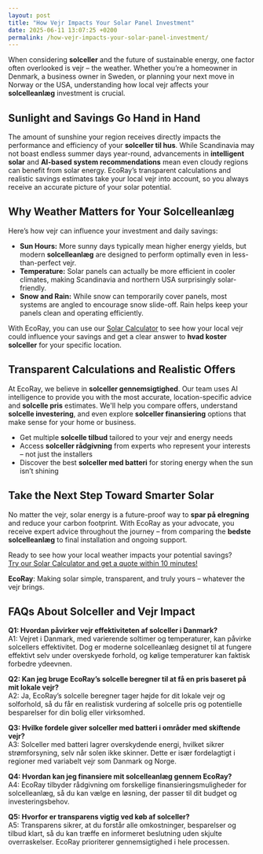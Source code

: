 ```yaml
---
layout: post
title: "How Vejr Impacts Your Solar Panel Investment"
date: 2025-06-11 13:07:25 +0200
permalink: /how-vejr-impacts-your-solar-panel-investment/
---
```

When considering **solceller** and the future of sustainable energy, one factor often overlooked is vejr – the weather. Whether you’re a homeowner in Denmark, a business owner in Sweden, or planning your next move in Norway or the USA, understanding how local vejr affects your **solcelleanlæg** investment is crucial.

## Sunlight and Savings Go Hand in Hand

The amount of sunshine your region receives directly impacts the performance and efficiency of your **solceller til hus**. While Scandinavia may not boast endless summer days year-round, advancements in **intelligent solar** and **AI-based system recommendations** mean even cloudy regions can benefit from solar energy. EcoRay’s transparent calculations and realistic savings estimates take your local vejr into account, so you always receive an accurate picture of your solar potential.

## Why Weather Matters for Your Solcelleanlæg

Here’s how vejr can influence your investment and daily savings:

- **Sun Hours:** More sunny days typically mean higher energy yields, but modern **solcelleanlæg** are designed to perform optimally even in less-than-perfect vejr.
- **Temperature:** Solar panels can actually be more efficient in cooler climates, making Scandinavia and northern USA surprisingly solar-friendly.
- **Snow and Rain:** While snow can temporarily cover panels, most systems are angled to encourage snow slide-off. Rain helps keep your panels clean and operating efficiently.

With EcoRay, you can use our [Solar Calculator](https://ecoray.dk/en/calculator) to see how your local vejr could influence your savings and get a clear answer to **hvad koster solceller** for your specific location.

## Transparent Calculations and Realistic Offers

At EcoRay, we believe in **solceller gennemsigtighed**. Our team uses AI intelligence to provide you with the most accurate, location-specific advice and **solcelle pris** estimates. We'll help you compare offers, understand **solcelle investering**, and even explore **solceller finansiering** options that make sense for your home or business.

- Get multiple **solcelle tilbud** tailored to your vejr and energy needs  
- Access **solceller rådgivning** from experts who represent your interests – not just the installers  
- Discover the best **solceller med batteri** for storing energy when the sun isn’t shining  

## Take the Next Step Toward Smarter Solar

No matter the vejr, solar energy is a future-proof way to **spar på elregning** and reduce your carbon footprint. With EcoRay as your advocate, you receive expert advice throughout the journey – from comparing the **bedste solcelleanlæg** to final installation and ongoing support.

Ready to see how your local weather impacts your potential savings?  
[Try our Solar Calculator and get a quote within 10 minutes!](https://ecoray.dk/en/calculator)

**EcoRay**: Making solar simple, transparent, and truly yours – whatever the vejr brings.

## FAQs About Solceller and Vejr Impact

**Q1: Hvordan påvirker vejr effektiviteten af solceller i Danmark?**  
A1: Vejret i Danmark, med varierende soltimer og temperaturer, kan påvirke solcellers effektivitet. Dog er moderne solcelleanlæg designet til at fungere effektivt selv under overskyede forhold, og kølige temperaturer kan faktisk forbedre ydeevnen.

**Q2: Kan jeg bruge EcoRay’s solcelle beregner til at få en pris baseret på mit lokale vejr?**  
A2: Ja, EcoRay’s solcelle beregner tager højde for dit lokale vejr og solforhold, så du får en realistisk vurdering af solcelle pris og potentielle besparelser for din bolig eller virksomhed.

**Q3: Hvilke fordele giver solceller med batteri i områder med skiftende vejr?**  
A3: Solceller med batteri lagrer overskydende energi, hvilket sikrer strømforsyning, selv når solen ikke skinner. Dette er især fordelagtigt i regioner med variabelt vejr som Danmark og Norge.

**Q4: Hvordan kan jeg finansiere mit solcelleanlæg gennem EcoRay?**  
A4: EcoRay tilbyder rådgivning om forskellige finansieringsmuligheder for solcelleanlæg, så du kan vælge en løsning, der passer til dit budget og investeringsbehov.

**Q5: Hvorfor er transparens vigtig ved køb af solceller?**  
A5: Transparens sikrer, at du forstår alle omkostninger, besparelser og tilbud klart, så du kan træffe en informeret beslutning uden skjulte overraskelser. EcoRay prioriterer gennemsigtighed i hele processen.

<script type="application/ld+json">
{
  "@context": "https://schema.org",
  "@type": "BlogPosting",
  "headline": "How Vejr Impacts Your Solar Panel Investment",
  "description": "Understanding how local weather (vejr) affects your solcelleanlæg investment is crucial for homeowners and businesses in Denmark, Sweden, Norway, and the USA. Learn how EcoRay uses AI and transparent calculations to help you make informed solar energy decisions.",
  "author": {
    "@type": "Person",
    "name": "EcoRay"
  },
  "publisher": {
    "@type": "Person",
    "name": "EcoRay"
  },
  "mainEntityOfPage": {
    "@type": "WebPage",
    "@id": "https://ecoray.dk/en/blog/how-vejr-impacts-your-solar-panel-investment"
  },
  "datePublished": "2024-06-01",
  "dateModified": "2024-06-01",
  "keywords": "solceller, solcelleanlæg, solceller til hus, solcelle pris, køb solceller, bedste solcelleanlæg, solcelle beregner, solceller med batteri, solceller finansiering, hvad koster solceller, solcelle tilbud, solceller og tilskud, solcelle investering, solceller parcelhus, spar på elregning, solcelle rådgivning, sammenlign solceller, solceller 2025, solceller Danmark, solceller gennemsigtighed, B2C, lead generation, solar, automation, AI Intelligence, AI, intelligent solar",
  "inLanguage": "da-DK"
}
</script>

<script type="application/ld+json">
{
  "@context": "https://schema.org",
  "@type": "FAQPage",
  "mainEntity": [
    {
      "@type": "Question",
      "name": "Hvordan påvirker vejr effektiviteten af solceller i Danmark?",
      "acceptedAnswer": {
        "@type": "Answer",
        "text": "Vejret i Danmark, med varierende soltimer og temperaturer, kan påvirke solcellers effektivitet. Dog er moderne solcelleanlæg designet til at fungere effektivt selv under overskyede forhold, og kølige temperaturer kan faktisk forbedre ydeevnen."
      }
    },
    {
      "@type": "Question",
      "name": "Kan jeg bruge EcoRay’s solcelle beregner til at få en pris baseret på mit lokale vejr?",
      "acceptedAnswer": {
        "@type": "Answer",
        "text": "Ja, EcoRay’s solcelle beregner tager højde for dit lokale vejr og solforhold, så du får en realistisk vurdering af solcelle pris og potentielle besparelser for din bolig eller virksomhed."
      }
    },
    {
      "@type": "Question",
      "name": "Hvilke fordele giver solceller med batteri i områder med skiftende vejr?",
      "acceptedAnswer": {
        "@type": "Answer",
        "text": "Solceller med batteri lagrer overskydende energi, hvilket sikrer strømforsyning, selv når solen ikke skinner. Dette er især fordelagtigt i regioner med variabelt vejr som Danmark og Norge."
      }
    },
    {
      "@type": "Question",
      "name": "Hvordan kan jeg finansiere mit solcelleanlæg gennem EcoRay?",
      "acceptedAnswer": {
        "@type": "Answer",
        "text": "EcoRay tilbyder rådgivning om forskellige finansieringsmuligheder for solcelleanlæg, så du kan vælge en løsning, der passer til dit budget og investeringsbehov."
      }
    },
    {
      "@type": "Question",
      "name": "Hvorfor er transparens vigtig ved køb af solceller?",
      "acceptedAnswer": {
        "@type": "Answer",
        "text": "Transparens sikrer, at du forstår alle omkostninger, besparelser og tilbud klart, så du kan træffe en informeret beslutning uden skjulte overraskelser. EcoRay prioriterer gennemsigtighed i hele processen."
      }
    }
  ]
}
</script>
